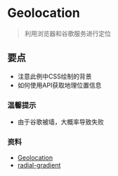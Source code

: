 # Geolocation

> 利用浏览器和谷歌服务进行定位

## 要点

* 注意此例中CSS绘制的背景
* 如何使用API获取地理位置信息

### 温馨提示

* 由于谷歌被墙，大概率导致失败

### 资料

* [Geolocation](https://developer.mozilla.org/zh-CN/docs/Web/API/Geolocation)
* [radial-gradient](http://www.w3cplus.com/content/css3-gradient)

